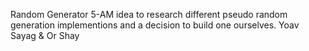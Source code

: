 Random Generator
5-AM idea to research different pseudo random generation implementions and a decision to build one ourselves.
Yoav Sayag & Or Shay 
